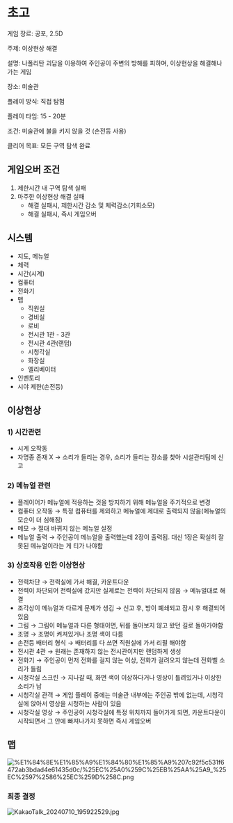 # 초고

게임 장르: 공포, 2.5D

주제: 이상현상 해결

설명: 나폴리탄 괴담을 이용하여 주인공이 주변의 방해를 피하며, 이상현상을 해결해나가는 게임

장소: 미술관

플레이 방식: 직접 탐험

플레이 타임: 15 - 20분

조건: 미술관에 불을 키지 않을 것 (손전등 사용)

클리어 목표: 모든 구역 탐색 완료

## 게임오버 조건

1. 제한시간 내 구역 탐색 실패
2. 마주한 이상현상 해결 실패
    - 해결 실패시, 제한시간 감소 및 체력감소(기회소모)
    - 해결 실패시, 즉시 게임오버

## 시스템

- 지도, 메뉴얼
- 체력
- 시간(시계)
- 컴퓨터
- 전화기
- 맵
    - 직원실
    - 경비실
    - 로비
    - 전시관 1관 - 3관
    - 전시관 4관(랜덤)
    - 시청각실
    - 화장실
    - 엘리베이터
- 인벤토리
- 시야 제한(손전등)

## 이상현상

### 1) 시간관련

- 시계 오작동
- 자명종 존재 X → 소리가 들리는 경우, 소리가 들리는 장소를 찾아 시설관리팀에 신고

### 2) 메뉴얼 관련

- 플레이어가 메뉴얼에 적응하는 것을 방지하기 위해 메뉴얼을 주기적으로 변경
- 컴퓨터 오작동 → 특정 컴퓨터를 제외하고 메뉴얼에 제대로 출력되지 않음(메뉴얼의 모순이 더 심해짐)
- 메모 → 절대 바뀌지 않는 메뉴얼 설정
- 메뉴얼 출력 → 주인공이 메뉴얼을 출력했는데 2장이 출력됨. 대신 1장은 확실히 잘못된 메뉴얼이라는 게 티가 나야함

### 3) 상호작용 인한 이상현상

- 전력차단 → 전력실에 가서 해결, 카운트다운
- 전력이 차단되어 전력실에 갔지만 실제로는 전력이 차단되지 않음 → 메뉴얼대로 해결
- 조각상이 메뉴얼과 다르게 문제가 생김 → 신고 후, 방이 폐쇄되고 잠시 후 해결되어 있음
- 그림 → 그림이 메뉴얼과 다른 형태이면, 뒤를 돌아보지 않고 왔던 길로 돌아가야함
- 조명 → 조명이 켜져있거나 조명 색이 다름
- 손전등 배터리 형식 → 배터리를 다 쓰면 직원실에 가서 리필 해야함
- 전시관 4관 → 원래는 존재하지 않는 전시관이지만 랜덤하게 생성
- 전화기 → 주인공이 먼저 전화를 걸지 않는 이상, 전화가 걸려오지 않는데 전화벨 소리가 들림
- 시청각실 스크린 → 지나갈 때, 화면 색이 이상하다거나 영상이 틀려있거나 이상한 소리가 남
- 시청각실 관객 → 게임 플레이 중에는 미술관 내부에는 주인공 밖에 없는데, 시청각실에 앉아서 영상을 시청하는 사람이 있음
- 시청각실 영상 → 주인공이 시청각실에 특정 위치까지 들어가게 되면, 카운트다운이 시작되면서 그 안에 빠져나가지 못하면 즉시 게임오버

## 맵

![%E1%84%8E%E1%85%A9%E1%84%80%E1%85%A9%207c92f5c531f6472ab3bdad4e61435d0c/%25EC%25A0%259C%25EB%25AA%25A9_%25EC%2597%2586%25EC%259D%258C.png](%E1%84%8E%E1%85%A9%E1%84%80%E1%85%A9%207c92f5c531f6472ab3bdad4e61435d0c/%25EC%25A0%259C%25EB%25AA%25A9_%25EC%2597%2586%25EC%259D%258C.png)

### 최종 결정

![KakaoTalk_20240710_195922529.jpg](%E1%84%8E%E1%85%A9%E1%84%80%E1%85%A9%207c92f5c531f6472ab3bdad4e61435d0c/KakaoTalk_20240710_195922529.jpg)